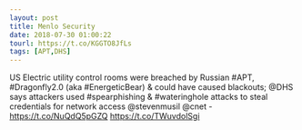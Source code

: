 ```yaml
---
layout: post
title: Menlo Security
date: 2018-07-30 01:00:22
tourl: https://t.co/KGGTO8JfLs
tags: [APT,DHS]
---
```

US Electric utility control rooms were breached by Russian #APT, #Dragonfly2.0 (aka #EnergeticBear) &amp; could have caused blackouts; @DHS says attackers used #spearphishing &amp; #wateringhole attacks to steal credentials for network access @stevenmusil @cnet - https://t.co/NuQdQ5pGZQ https://t.co/TWuvdolSgi